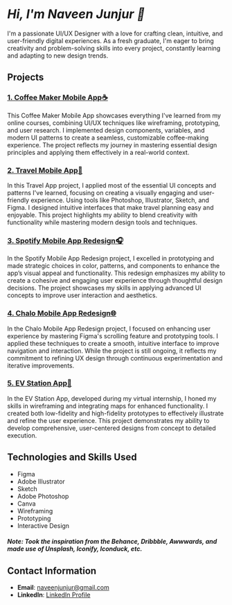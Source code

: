 # *Hi, I'm Naveen Junjur 👋* #
I'm a passionate UI/UX Designer with a love for crafting clean, intuitive, and user-friendly digital experiences. As a fresh graduate, I'm eager to bring creativity and problem-solving skills into every project, constantly learning and adapting to new design trends.

## Projects
### [1. Coffee Maker Mobile App☕](https://github.com/NaveenJunjur/UI-UX-Projects/tree/main/01-Coffee%20Maker%20App)
This Coffee Maker Mobile App showcases everything I've learned from my online courses, combining UI/UX techniques like wireframing, prototyping, and user research. I implemented design components, variables, and modern UI patterns to create a seamless, customizable coffee-making experience. The project reflects my journey in mastering essential design principles and applying them effectively in a real-world context.

### [2. Travel Mobile App🚙](https://github.com/NaveenJunjur/UI-UX-Projects/tree/main/02-Travel%20Mobile%20App)
In this Travel App project, I applied most of the essential UI concepts and patterns I've learned, focusing on creating a visually engaging and user-friendly experience. Using tools like Photoshop, Illustrator, Sketch, and Figma. I designed intuitive interfaces that make travel planning easy and enjoyable. This project highlights my ability to blend creativity with functionality while mastering modern design tools and techniques.

### [3. Spotify Mobile App Redesign🎧](https://github.com/NaveenJunjur/UI-UX-Projects/tree/main/03-Spotify%20App%20Redesign)
In the Spotify Mobile App Redesign project, I excelled in prototyping and made strategic choices in color, patterns, and components to enhance the app’s visual appeal and functionality. This redesign emphasizes my ability to create a cohesive and engaging user experience through thoughtful design decisions. The project showcases my skills in applying advanced UI concepts to improve user interaction and aesthetics.

### [4. Chalo Mobile App Redesign🌐](https://github.com/NaveenJunjur/UI-UX-Projects/tree/main/04-Chalo%20App%20Redesign)
In the Chalo Mobile App Redesign project, I focused on enhancing user experience by mastering Figma's scrolling feature and prototyping tools. I applied these techniques to create a smooth, intuitive interface to improve navigation and interaction. While the project is still ongoing, it reflects my commitment to refining UX design through continuous experimentation and iterative improvements.

### [5. EV Station App🔌](https://github.com/NaveenJunjur/UI-UX-Projects/tree/main/05-EV%20Station%20App)
In the EV Station App, developed during my virtual internship, I honed my skills in wireframing and integrating maps for enhanced functionality. I created both low-fidelity and high-fidelity prototypes to effectively illustrate and refine the user experience. This project demonstrates my ability to develop comprehensive, user-centered designs from concept to detailed execution.

## Technologies and Skills Used
- Figma
- Adobe Illustrator
- Sketch
- Adobe Photoshop
- Canva
- Wireframing
- Prototyping
- Interactive Design

#### *Note: Took the inspiration from the Behance, Dribbble, Awwwards, and made use of Unsplash, Iconify, Iconduck, etc.*

## Contact Information

- **Email**: [naveenjunjur@gmail.com](mailto:naveenjunjur@gmail.com)
- **LinkedIn**: [LinkedIn Profile](https://www.linkedin.com/in/naveen-junjur-1420a7288/)
